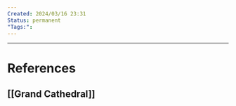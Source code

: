 ```yaml
---
Created: 2024/03/16 23:31
Status: permanent
"Tags:":
---
```


---
# References
## [[Grand Cathedral]]